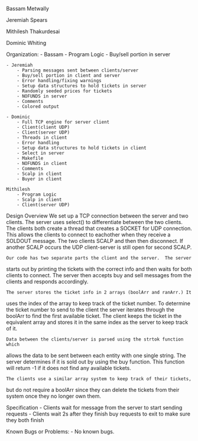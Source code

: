 Bassam Metwally

Jeremiah Spears

Mithilesh Thakurdesai

Dominic Whiting

Organization:
    - Bassam
        - Program Logic
        - Buy/sell portion in server
        
    - Jeremiah
        - Parsing messages sent between clients/server
        - Buy/sell portion in client and server
        - Error handling/fixing warnings
        - Setup data structures to hold tickets in server
        - Randomly seeded prices for tickets
        - NOFUNDS in server
        - Comments
        - Colored output
        
    - Dominic
        - Full TCP engine for server client
        - Client(client UDP)
        - Client(server UDP)
        - Threads in client
        - Error handling
        - Setup data structures to hold tickets in client
        - Select in server
        - Makefile
        - NOFUNDS in client
        - Comments
        - Scalp in client
        - Buyer in client
        
    Mithilesh
        - Program Logic
        - Scalp in client
        - Client(server UDP)

    
Design Overview
    We set up a TCP connection between the server and two clients. 
The server uses select() to differentiate between the two clients. The
clients both create a thread that creates a SOCKET for UDP connection. This
allows the clients to connect to eachother when they receive a SOLDOUT 
message. The two clients SCALP and then then disconnect. If another SCALP 
occurs the UDP client-server is still open for second SCALP.
    
    Our code has two separate parts the client and the server.  The server 
starts out by printing the tickets with the correct info and then waits for
both clients to connect. The server then accepts buy and sell messages from
the clients and responds accordingly.  
    
    The server stores the ticket info in 2 arrays (boolArr and ranArr.) It 
uses the index of the array to keep track of the ticket number.  To determine
the ticket number to send to the client the server iterates through the 
boolArr to find the first available ticket.  The client keeps the ticket in
the equivalent array and stores it in the same index as the server to keep
track of it.  
    
    Data between the clients/server is parsed using the strtok function which
allows the data to be sent between each entity with one single string.  The
server determines if it is sold out by using the buy function.  This function
will return -1 if it does not find any available tickets.
    
    The clients use a similar array system to keep track of their tickets,
but do not require a boolArr since they can delete the tickets from
their system once they no longer own them.
    
    
Specification
    - Clients wait for message from the server to start sending requests
    - Clients wait 2s after they finish buy requests to exit to make sure they both
    finish 
    
    
Known Bugs or Problems:
    - No known bugs.